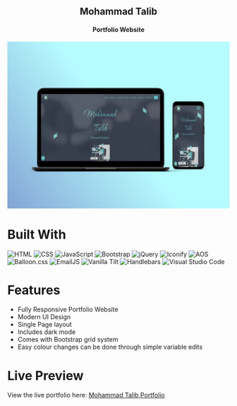 <h2 align="center">
  Mohammad Talib<br/>
</h2>
<h4 align="center">Portfolio Website</h4>
<div align="center">
  <img alt="Demo" src="public/content/port1.webp" />
</div>

# Built With

![HTML](https://img.shields.io/badge/HTML-E75028?style=for-the-badge&logo=html5&logoColor=white)
![CSS](https://img.shields.io/badge/CSS-2A93C9?&style=for-the-badge&logo=css3&logoColor=white)
![JavaScript](https://img.shields.io/badge/JavaScript-F7DF1E?style=for-the-badge&logo=javascript&logoColor=black)
![Bootstrap](https://img.shields.io/badge/Bootstrap-7952B3?&style=for-the-badge&logo=bootstrap&logoColor=white)
![jQuery](https://img.shields.io/badge/jQuery-0769AD?&style=for-the-badge&logo=jquery&logoColor=white)
![Iconify](https://img.shields.io/badge/iconify-1767AA?&style=for-the-badge&logo=iconify&logoColor=white)
![AOS](https://img.shields.io/badge/AOS-009688?style=for-the-badge&logo=aos&logoColor=white)
![Balloon.css](https://img.shields.io/badge/Balloon.css-FF5F5F?style=for-the-badge&logo=balloon&logoColor=white)
![EmailJS](https://img.shields.io/badge/EmailJS-FFD700?style=for-the-badge&logo=emailjs&logoColor=white)
![Vanilla Tilt](https://img.shields.io/badge/Vanilla_Tilt-0000FF?style=for-the-badge&logo=vanilla-tilt&logoColor=white)
![Handlebars](https://img.shields.io/badge/handlebars-F0772B?&style=for-the-badge&logo=handlebars&logoColor=white)
![Visual Studio Code](https://img.shields.io/badge/Visual%20Studio%20Code-0078d7.svg?style=for-the-badge&logo=visual-studio-code&logoColor=white)

# Features <a id="features"></a>

- Fully Responsive Portfolio Website
- Modern UI Design
- Single Page layout
- Includes dark mode
- Comes with Bootstrap grid system
- Easy colour changes can be done through simple variable edits

# Live Preview <a id="livepreview"></a>

View the live portfolio here: [Mohammad Talib Portfolio](https://talib8335.github.io/)

